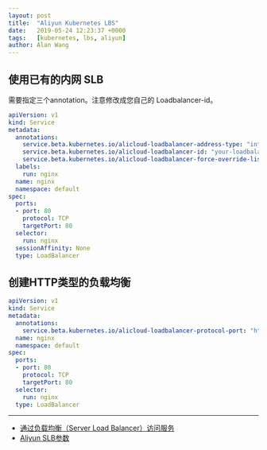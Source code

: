 ```yaml
---
layout: post
title:  "Aliyun Kubernetes LBS"
date:   2019-05-24 12:23:37 +0000
tags:   [kubernetes, lbs, aliyun]
author: Alan Wang
---
```


## 使用已有的内网 SLB

需要指定三个annotation。注意修改成您自己的 Loadbalancer-id。

```yaml
apiVersion: v1
kind: Service
metadata:
  annotations:
    service.beta.kubernetes.io/alicloud-loadbalancer-address-type: "intranet"
    service.beta.kubernetes.io/alicloud-loadbalancer-id: "your-loadbalancer-id"
    service.beta.kubernetes.io/alicloud-loadbalancer-force-override-listeners: "true" 
  labels:
    run: nginx
  name: nginx
  namespace: default
spec:
  ports:
  - port: 80
    protocol: TCP
    targetPort: 80
  selector:
    run: nginx
  sessionAffinity: None
  type: LoadBalancer
```

## 创建HTTP类型的负载均衡

```yaml
apiVersion: v1
kind: Service
metadata:
  annotations:
    service.beta.kubernetes.io/alicloud-loadbalancer-protocol-port: "http:80"
  name: nginx
  namespace: default
spec:
  ports:
  - port: 80
    protocol: TCP
    targetPort: 80
  selector:
    run: nginx
  type: LoadBalancer
```

---
- [通过负载均衡（Server Load Balancer）访问服务](https://help.aliyun.com/document_detail/86531.html)
- [Aliyun SLB参数](https://help.aliyun.com/document_detail/53759.html)
